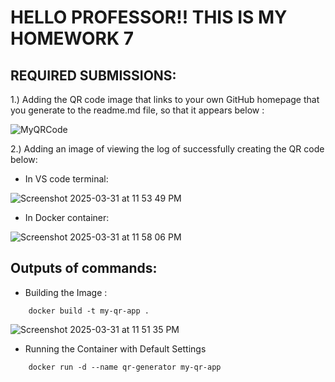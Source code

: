# HELLO PROFESSOR!! THIS IS MY HOMEWORK 7

## REQUIRED SUBMISSIONS: <br>

1.) Adding the QR code image that links to your own GitHub homepage that you generate to the readme.md file, so that it appears below :

![MyQRCode](https://github.com/user-attachments/assets/e06b044e-5974-4e81-88a2-decfde6da78a)

2.) Adding an image of viewing the log of successfully creating the QR code below:

- In VS code terminal:

![Screenshot 2025-03-31 at 11 53 49 PM](https://github.com/user-attachments/assets/d125254a-2051-4cff-a3ef-9583604a1df0)


- In Docker container:

![Screenshot 2025-03-31 at 11 58 06 PM](https://github.com/user-attachments/assets/564acb7b-8a74-44f7-986f-0e84a79b7c58)

## Outputs of commands:

- Building the Image :

```
    docker build -t my-qr-app .
```

![Screenshot 2025-03-31 at 11 51 35 PM](https://github.com/user-attachments/assets/c0b6d5a1-bf5b-42db-a94c-2cc431295766)


- Running the Container with Default Settings

```
    docker run -d --name qr-generator my-qr-app
```